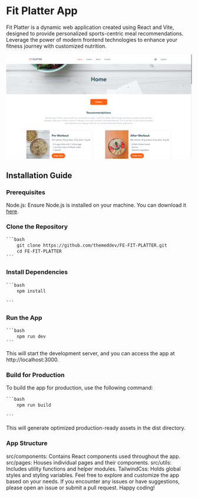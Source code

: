 # Fit Platter App

Fit Platter is a dynamic web application created using React and Vite, designed to provide personalized sports-centric meal recommendations. Leverage the power of modern frontend technologies to enhance your fitness journey with customized nutrition.

<center>
    <img src="./src/images/screenshot.webp" alt="FIT PLATTER overview" />
</center>

## Installation Guide

### Prerequisites

Node.js: Ensure Node.js is installed on your machine. You can download it [here](https://nodejs.org/).

### Clone the Repository

    ```bash
        git clone https://github.com/themeddev/FE-FIT-PLATTER.git
        cd FE-FIT-PLATTER
    ```

### Install Dependencies

    ```bash
        npm install

    ```

### Run the App

    ```bash
        npm run dev
    ```

This will start the development server, and you can access the app at http://localhost:3000.

### Build for Production

To build the app for production, use the following command:

    ```bash
        npm run build

    ```

This will generate optimized production-ready assets in the dist directory.

### App Structure

src/components: Contains React components used throughout the app.
src/pages: Houses individual pages and their components.
src/utils: Includes utility functions and helper modules.
TailwindCss: Holds global styles and styling variables.
Feel free to explore and customize the app based on your needs. If you encounter any issues or have suggestions, please open an issue or submit a pull request. Happy coding!
